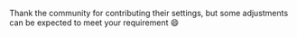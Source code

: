 Thank the community for contributing their settings, but some adjustments can be expected to meet your requirement 😄
